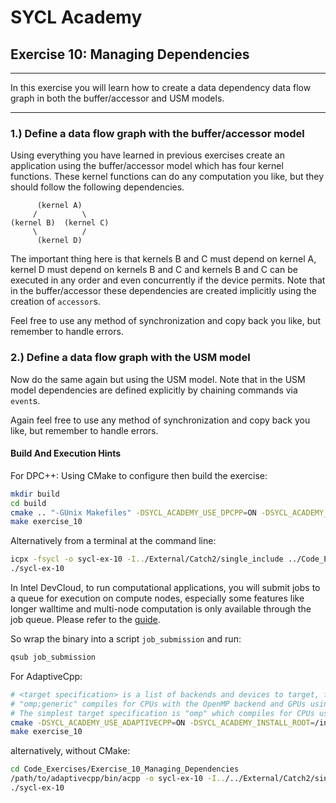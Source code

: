 # SYCL Academy

## Exercise 10: Managing Dependencies
---

In this exercise you will learn how to create a data dependency data flow graph
in both the buffer/accessor and USM models.

---

### 1.) Define a data flow graph with the buffer/accessor model

Using everything you have learned in previous exercises create an application
using the buffer/accessor model which has four kernel functions. These kernel
functions can do any computation you like, but they should follow the following
dependencies.

          (kernel A)
         /          \
    (kernel B)  (kernel C)
         \          /
          (kernel D)

The important thing here is that kernels B and C must depend on kernel A, kernel
D must depend on kernels B and C and kernels B and C can be executed in any
order and even concurrently if the device permits. Note that in the
buffer/accessor these dependencies are created implicitly using the creation of
`accessor`s.

Feel free to use any method of synchronization and copy back you like, but
remember to handle errors.

### 2.) Define a data flow graph with the USM model

Now do the same again but using the USM model. Note that in the USM model
dependencies are defined explicitly by chaining commands via `event`s.

Again feel free to use any method of synchronization and copy back you like,
but remember to handle errors.

#### Build And Execution Hints

For DPC++:
Using CMake to configure then build the exercise:
```sh
mkdir build
cd build
cmake .. "-GUnix Makefiles" -DSYCL_ACADEMY_USE_DPCPP=ON -DSYCL_ACADEMY_ENABLE_SOLUTIONS=OFF -DCMAKE_C_COMPILER=icx -DCMAKE_CXX_COMPILER=icpx
make exercise_10
```
Alternatively from a terminal at the command line:
```sh
icpx -fsycl -o sycl-ex-10 -I../External/Catch2/single_include ../Code_Exercises/Exercise_10_Managing_Dependencies/source.cpp
./sycl-ex-10
```
In Intel DevCloud, to run computational applications, you will submit jobs to a queue for execution on compute nodes,
especially some features like longer walltime and multi-node computation is only available through the job queue.
Please refer to the [guide][devcloud-job-submission].

So wrap the binary into a script `job_submission` and run:
```sh
qsub job_submission
```

For AdaptiveCpp:
```sh
# <target specification> is a list of backends and devices to target, for example
# "omp;generic" compiles for CPUs with the OpenMP backend and GPUs using the generic single-pass compiler.
# The simplest target specification is "omp" which compiles for CPUs using the OpenMP backend.
cmake -DSYCL_ACADEMY_USE_ADAPTIVECPP=ON -DSYCL_ACADEMY_INSTALL_ROOT=/insert/path/to/adaptivecpp -DACPP_TARGETS="<target specification>" ..
make exercise_10 
```
alternatively, without CMake:
```sh
cd Code_Exercises/Exercise_10_Managing_Dependencies
/path/to/adaptivecpp/bin/acpp -o sycl-ex-10 -I../../External/Catch2/single_include --acpp-targets="<target specification>" source.cpp
./sycl-ex-10
```

[devcloud-job-submission]: https://devcloud.intel.com/oneapi/documentation/job-submission/
